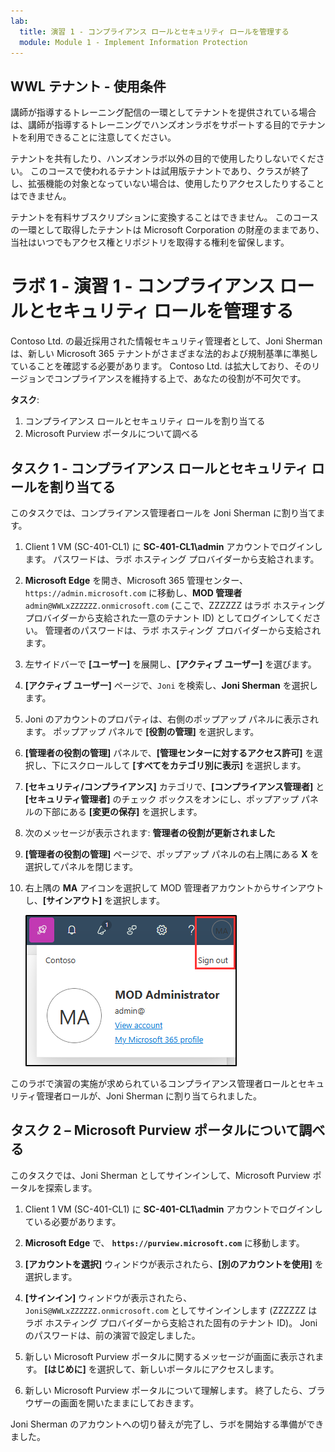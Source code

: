 ```yaml
---
lab:
  title: 演習 1 - コンプライアンス ロールとセキュリティ ロールを管理する
  module: Module 1 - Implement Information Protection
---
```

## WWL テナント - 使用条件

講師が指導するトレーニング配信の一環としてテナントを提供されている場合は、講師が指導するトレーニングでハンズオンラボをサポートする目的でテナントを利用できることに注意してください。

テナントを共有したり、ハンズオンラボ以外の目的で使用したりしないでください。 このコースで使われるテナントは試用版テナントであり、クラスが終了し、拡張機能の対象となっていない場合は、使用したりアクセスしたりすることはできません。

テナントを有料サブスクリプションに変換することはできません。 このコースの一環として取得したテナントは Microsoft Corporation の財産のままであり、当社はいつでもアクセス権とリポジトリを取得する権利を留保します。

# ラボ 1 - 演習 1 - コンプライアンス ロールとセキュリティ ロールを管理する

Contoso Ltd. の最近採用された情報セキュリティ管理者として、Joni Sherman は、新しい Microsoft 365 テナントがさまざまな法的および規制基準に準拠していることを確認する必要があります。 Contoso Ltd. は拡大しており、そのリージョンでコンプライアンスを維持する上で、あなたの役割が不可欠です。

**タスク**:

1. コンプライアンス ロールとセキュリティ ロールを割り当てる
1. Microsoft Purview ポータルについて調べる

## タスク 1 - コンプライアンス ロールとセキュリティ ロールを割り当てる

このタスクでは、コンプライアンス管理者ロールを Joni Sherman に割り当てます。

1. Client 1 VM (SC-401-CL1) に **SC-401-CL1\admin** アカウントでログインします。 パスワードは、ラボ ホスティング プロバイダーから支給されます。

1. **Microsoft Edge** を開き、Microsoft 365 管理センター、`https://admin.microsoft.com` に移動し、**MOD 管理者**`admin@WWLxZZZZZZ.onmicrosoft.com` (ここで、ZZZZZZ はラボ ホスティング プロバイダーから支給された一意のテナント ID) としてログインしてください。 管理者のパスワードは、ラボ ホスティング プロバイダーから支給されます。

1. 左サイドバーで **[ユーザー]** を展開し、**[アクティブ ユーザー]** を選びます。

1. **[アクティブ ユーザー]** ページで、`Joni` を検索し、**Joni Sherman** を選択します。

1. Joni のアカウントのプロパティは、右側のポップアップ パネルに表示されます。 ポップアップ パネルで **[役割の管理]** を選択します。

1. **[管理者の役割の管理]** パネルで、**[管理センターに対するアクセス許可]** を選択し、下にスクロールして **[すべてをカテゴリ別に表示]** を選択します。

1. **[セキュリティ/コンプライアンス]** カテゴリで、**[コンプライアンス管理者]** と **[セキュリティ管理者]** のチェック ボックスをオンにし、ポップアップ パネルの下部にある **[変更の保存]** を選択します。

1. 次のメッセージが表示されます: **管理者の役割が更新されました**

1. **[管理者の役割の管理]** ページで、ポップアップ パネルの右上隅にある **X** を選択してパネルを閉じます。

1. 右上隅の **MA** アイコンを選択して MOD 管理者アカウントからサインアウトし、**[サインアウト]** を選択します。

   ![MOD 管理者アカウントからサインアウトするためのナビゲーション パスを示すスクリーンショット。](../Media/sign-out.png)

このラボで演習の実施が求められているコンプライアンス管理者ロールとセキュリティ管理者ロールが、Joni Sherman に割り当てられました。

## タスク 2 – Microsoft Purview ポータルについて調べる

このタスクでは、Joni Sherman としてサインインして、Microsoft Purview ポータルを探索します。

1. Client 1 VM (SC-401-CL1) に **SC-401-CL1\admin** アカウントでログインしている必要があります。

1. **Microsoft Edge** で、 **`https://purview.microsoft.com`** に移動します。

1. **[アカウントを選択]** ウィンドウが表示されたら、**[別のアカウントを使用]** を選択します。

1. **[サインイン]** ウィンドウが表示されたら、`JoniS@WWLxZZZZZZ.onmicrosoft.com` としてサインインします (ZZZZZZ はラボ ホスティング プロバイダーから支給された固有のテナント ID)。 Joni のパスワードは、前の演習で設定しました。

1. 新しい Microsoft Purview ポータルに関するメッセージが画面に表示されます。 **[はじめに]** を選択して、新しいポータルにアクセスします。

1. 新しい Microsoft Purview ポータルについて理解します。 終了したら、ブラウザーの画面を開いたままにしておきます。

Joni Sherman のアカウントへの切り替えが完了し、ラボを開始する準備ができました。
